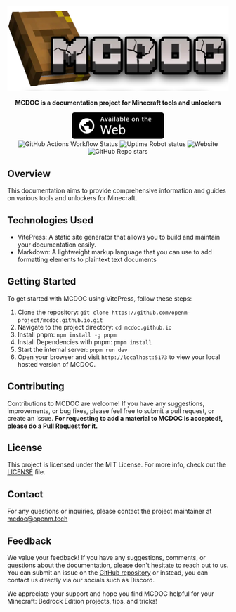 <div align="center">
  <img src="https://raw.githubusercontent.com/OpenM-Project/mcdoc.github.io/main/docs/public/assets/images/title.webp" alt="MCDOC Title">
  <p><b>MCDOC is a documentation project for Minecraft tools and unlockers</b></p>
  <a href="https://openm.tech" target="_blank">
    <img src="https://raw.githubusercontent.com/OpenM-Project/mcdoc.github.io/main/docs/public/assets/images/webapp-badge.svg" alt="Available on the Web" height="60">
  </a>
  <br>
  <img alt="GitHub Actions Workflow Status" src="https://img.shields.io/github/actions/workflow/status/OpenM-Project/mcdoc.github.io/deploy.yml?style=for-the-badge">
  <img alt="Uptime Robot status" src="https://img.shields.io/uptimerobot/status/m797680100-f81db63ec489d992eaff6d5d?style=for-the-badge">
  <img alt="Website" src="https://img.shields.io/website?url=https%3A%2F%2Fopenm.tech&style=for-the-badge">
  <img alt="GitHub Repo stars" src="https://img.shields.io/github/stars/OpenM-Project/mcdoc.github.io?style=for-the-badge">



</div>

## Overview 

This documentation aims to provide comprehensive information and guides on various tools and unlockers for Minecraft.

## Technologies Used

- VitePress: A static site generator that allows you to build and maintain your documentation easily.
- Markdown: A lightweight markup language that you can use to add formatting elements to plaintext text documents

## Getting Started

To get started with MCDOC using VitePress, follow these steps:
1. Clone the repository: `git clone https://github.com/openm-project/mcdoc.github.io.git`
2. Navigate to the project directory: `cd mcdoc.github.io`
3. Install pnpm: `npm install -g pnpm`
4. Install Dependencies with pnpm: `pmpm install`
5. Start the internal server: `pnpm run dev`
6. Open your browser and visit `http://localhost:5173` to view your local hosted version of MCDOC.


## Contributing

Contributions to MCDOC are welcome! If you have any suggestions, improvements, or bug fixes, please feel free to submit a pull request, or create an issue.
**For requesting to add a material to MCDOC is accepted!, please do a Pull Request for it.**

## License

This project is licensed under the MIT License. For more info, check out the [LICENSE](LICENSE) file.

## Contact

For any questions or inquiries, please contact the project maintainer at [mcdoc@openm.tech](mailto:mcdoc@openm.tech)

## Feedback

We value your feedback! If you have any suggestions, comments, or questions about the documentation, please don't hesitate to reach out to us. You can submit an issue on the [GitHub repository](https://github.com/openm-project/mcdoc.github.io/issues) or instead, you can contact us directly via our socials such as Discord.

We appreciate your support and hope you find MCDOC helpful for your Minecraft: Bedrock Edition projects, tips, and tricks!

